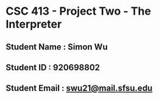 # CSC 413 - Project Two - The Interpreter

## Student Name  : Simon Wu

## Student ID    : 920698802

## Student Email : swu21@mail.sfsu.edu

